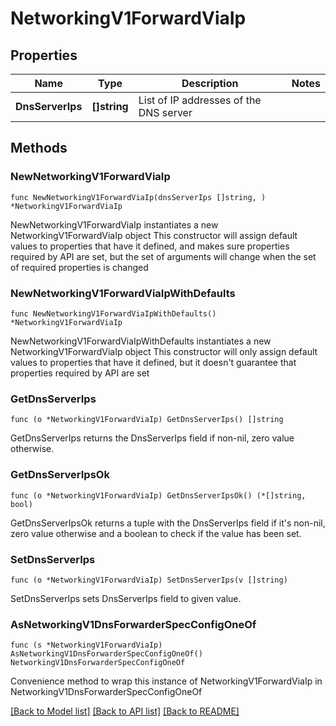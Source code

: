 # NetworkingV1ForwardViaIp

## Properties

Name | Type | Description | Notes
------------ | ------------- | ------------- | -------------
**DnsServerIps** | **[]string** | List of IP addresses of the DNS server | 

## Methods

### NewNetworkingV1ForwardViaIp

`func NewNetworkingV1ForwardViaIp(dnsServerIps []string, ) *NetworkingV1ForwardViaIp`

NewNetworkingV1ForwardViaIp instantiates a new NetworkingV1ForwardViaIp object
This constructor will assign default values to properties that have it defined,
and makes sure properties required by API are set, but the set of arguments
will change when the set of required properties is changed

### NewNetworkingV1ForwardViaIpWithDefaults

`func NewNetworkingV1ForwardViaIpWithDefaults() *NetworkingV1ForwardViaIp`

NewNetworkingV1ForwardViaIpWithDefaults instantiates a new NetworkingV1ForwardViaIp object
This constructor will only assign default values to properties that have it defined,
but it doesn't guarantee that properties required by API are set

### GetDnsServerIps

`func (o *NetworkingV1ForwardViaIp) GetDnsServerIps() []string`

GetDnsServerIps returns the DnsServerIps field if non-nil, zero value otherwise.

### GetDnsServerIpsOk

`func (o *NetworkingV1ForwardViaIp) GetDnsServerIpsOk() (*[]string, bool)`

GetDnsServerIpsOk returns a tuple with the DnsServerIps field if it's non-nil, zero value otherwise
and a boolean to check if the value has been set.

### SetDnsServerIps

`func (o *NetworkingV1ForwardViaIp) SetDnsServerIps(v []string)`

SetDnsServerIps sets DnsServerIps field to given value.



### AsNetworkingV1DnsForwarderSpecConfigOneOf

`func (s *NetworkingV1ForwardViaIp) AsNetworkingV1DnsForwarderSpecConfigOneOf() NetworkingV1DnsForwarderSpecConfigOneOf`

Convenience method to wrap this instance of NetworkingV1ForwardViaIp in NetworkingV1DnsForwarderSpecConfigOneOf

[[Back to Model list]](../README.md#documentation-for-models) [[Back to API list]](../README.md#documentation-for-api-endpoints) [[Back to README]](../README.md)


